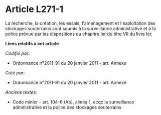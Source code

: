 # Article L271-1

La recherche, la création, les essais, l'aménagement et l'exploitation des stockages souterrains sont soumis à la
surveillance administrative et à la police prévue par les dispositions du chapitre Ier du titre VII du livre Ier.

**Liens relatifs à cet article**

_Codifié par_:

  - Ordonnance n°2011-91 du 20 janvier 2011 - art. Annexe

_Créé par_:

  - Ordonnance n°2011-91 du 20 janvier 2011 - art. Annexe

_Anciens textes_:

  - Code minier - art. 104-6 (Ab), alinéa 1, ecqc la surveillance administrative et la police des stockages souterrains

